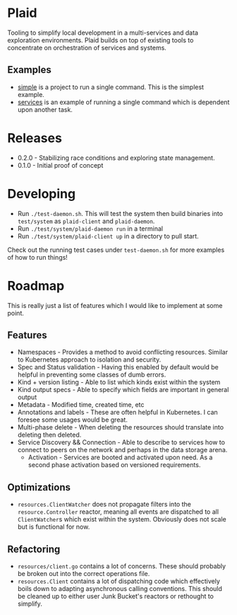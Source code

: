 # Plaid

Tooling to simplify local development in a multi-services and data exploration environments.  Plaid builds on top of
existing tools to concentrate on orchestration of services and systems.

## Examples

* [simple](tests/system/simple) is a project to run a single command.  This is the simplest example.
* [services](tests/system/deps/services) is an example of running a single command which is dependent upon another task.

# Releases
* 0.2.0 - Stabilizing race conditions and exploring state management.
* 0.1.0 - Initial proof of concept

# Developing
* Run `./test-daemon.sh`.  This will test the system then build binaries into `test/system` as `plaid-client` and
`plaid-daemon`.
* Run `./test/system/plaid-daemon run` in a terminal
* Run `./test/system/plaid-client up` in a directory to pull start.

Check out the running test cases under `test-daemon.sh` for more examples of how to run things!

# Roadmap
This is really just a list of features which I would like to implement at some point.

## Features
* Namespaces - Provides a method to avoid conflicting resources.  Similar to Kubernetes approach to isolation and security.
* Spec and Status validation - Having this enabled by default would be helpful in preventing some classes of dumb errors.
* Kind + version listing - Able to list which kinds exist within the system
* Kind output specs - Able to specify which fields are important in general output 
* Metadata - Modified time, created time, etc
* Annotations and labels - These are often helpful in Kubernetes.  I can foresee some usages would be great.
* Multi-phase delete - When deleting the resources should translate into deleting then deleted.
* Service Discovery && Connection - Able to describe to services how to connect to peers on the network and perhaps in the data storage arena.
  * Activation - Services are booted and activated upon need.  As a second phase activation based on versioned requirements.

## Optimizations
* `resources.ClientWatcher` does not propagate filters into the `resource.Controller` reactor, meaning all events are
dispatched to all `ClientWatcher`s which exist within the system.  Obviously does not scale but is functional for now.

## Refactoring
* `resources/client.go` contains a lot of concerns.  These should probably be broken out into the correct operations
file.
* `resources.Client` contains a lot of dispatching code which effectively boils down to adapting asynchronous calling
conventions.  This should be cleaned up to either user Junk Bucket's reactors or rethought to simplify.
